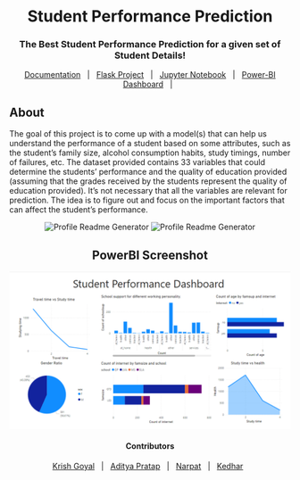 <div align="center">
  <h1>Student Performance Prediction</h1>
  <h3>The Best Student Performance Prediction for a given set of Student Details!</h3>
</div>

<p align="center">
  <a href="/Documendation">Documentation</a> &#xa0; | &#xa0;
  <a href="/Flask Project">Flask Project</a> &#xa0; | &#xa0;
  <a href="/Notebook">Jupyter Notebook</a> &#xa0; | &#xa0;
  <a href="Documentation/dashboard.png">Power-BI Dashboard</a> &#xa0; | &#xa0;
</p>

## About ##

The goal of this project is to come up with a model(s) that can help us understand the performance of a student based on some attributes, such as the student’s family size, alcohol consumption habits, study timings, number of failures, etc. The dataset provided contains 33 variables that could determine the students’ performance and the quality of education provided (assuming that the grades received by the students represent the quality of education provided). 
It’s not necessary that all the variables are relevant for prediction. The idea is to figure out and focus on the important factors that can affect the student’s performance. 

<div align="center" id="top">
  <img src="Flask Project/static/img/img1.jpeg" width="900" alt="Profile Readme Generator" />
  
  <img src="Flask Project/static/img/img2.jpeg" width="900" alt="Profile Readme Generator" />
</div>

<div align="center" id="top">
  <h2> PowerBI Screenshot </h2>
  <img src="Flask Project/static/img/dashboard.png" width="900" alt="Profile Readme Generator"/>
</div>

<h4 align = "center"> Contributors </h2>
<p align="center">
  <a href="https://github.com/krishnaa-tech">Krish Goyal</a> &#xa0; | &#xa0;
  <a href="https://github.com/Aditya22112303">Aditya Pratap</a> &#xa0; | &#xa0;
  <a href="https://github.com/narpatk78">Narpat</a> &#xa0; | &#xa0;
  <a href="https://github.com/Kedhar-K">Kedhar</a> &#xa0; 
</p>
